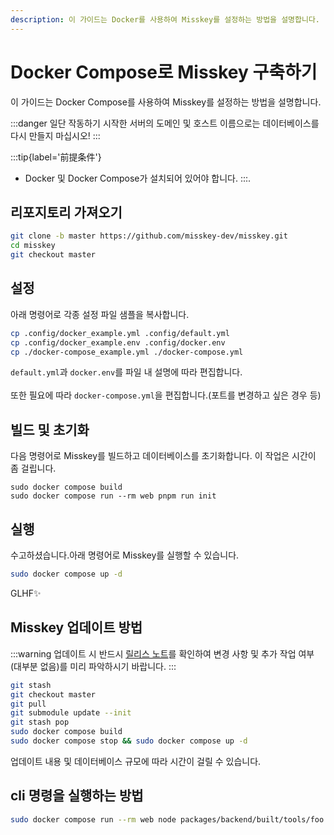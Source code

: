 ```yaml
---
description: 이 가이드는 Docker를 사용하여 Misskey를 설정하는 방법을 설명합니다.
---
```


# Docker Compose로 Misskey 구축하기

이 가이드는 Docker Compose를 사용하여 Misskey를 설정하는 방법을 설명합니다.

:::danger
일단 작동하기 시작한 서버의 도메인 및 호스트 이름으로는 데이터베이스를 다시 만들지 마십시오!
:::

:::tip{label='前提条件'}

- Docker 및 Docker Compose가 설치되어 있어야 합니다.
  :::.

## 리포지토리 가져오기

```sh
git clone -b master https://github.com/misskey-dev/misskey.git
cd misskey
git checkout master
```

## 설정

아래 명령어로 각종 설정 파일 샘플을 복사합니다.

```sh
cp .config/docker_example.yml .config/default.yml
cp .config/docker_example.env .config/docker.env
cp ./docker-compose_example.yml ./docker-compose.yml
```

`default.yml`과 `docker.env`를 파일 내 설명에 따라 편집합니다.\
\
또한 필요에 따라 `docker-compose.yml`을 편집합니다.(포트를 변경하고 싶은 경우 등)

## 빌드 및 초기화

다음 명령어로 Misskey를 빌드하고 데이터베이스를 초기화합니다.
이 작업은 시간이 좀 걸립니다.

```shell
sudo docker compose build
sudo docker compose run --rm web pnpm run init
```

## 실행

수고하셨습니다.아래 명령어로 Misskey를 실행할 수 있습니다.

```sh
sudo docker compose up -d
```

GLHF✨

## Misskey 업데이트 방법

:::warning
업데이트 시 반드시 [릴리스 노트](https://github.com/misskey-dev/misskey/blob/master/CHANGELOG.md)를 확인하여 변경 사항 및 추가 작업 여부(대부분 없음)를 미리 파악하시기 바랍니다.
:::

```sh
git stash
git checkout master
git pull
git submodule update --init
git stash pop
sudo docker compose build
sudo docker compose stop && sudo docker compose up -d
```

업데이트 내용 및 데이터베이스 규모에 따라 시간이 걸릴 수 있습니다.

## cli 명령을 실행하는 방법

```sh
sudo docker compose run --rm web node packages/backend/built/tools/foo bar
```
